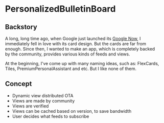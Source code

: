 # PersonalizedBulletinBoard

## Backstory

A long, long time ago, when Google just launched its [Google Now](https://en.wikipedia.org/wiki/Google_Now), I immediately fell in love with its card design.  But the cards are far from enough.  Since then, I wanted to make an app, which is completely backed by the community, provides various kinds of feeds and views.

At the beginning, I've come up with many naming ideas, such as: FlexCards, Tiles, PremiumPersonalAssistant and etc.  But I like none of them.

## Concept

* Dynamic view distributed OTA
* Views are made by community
* Views are verified
* Views can be cached based on version, to save bandwidth
* User decides what feeds to subscribe
